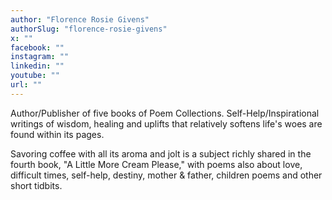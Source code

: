 ```yaml
---
author: "Florence Rosie Givens"
authorSlug: "florence-rosie-givens"
x: ""
facebook: ""
instagram: ""
linkedin: ""
youtube: ""
url: ""
---
```


Author/Publisher of five books of Poem Collections. Self-Help/Inspirational writings of wisdom, healing and uplifts that relatively softens life's woes are found within its pages.

Savoring coffee with all its aroma and jolt is a subject richly shared in the fourth book, "A Little More Cream Please," with poems also about love, difficult times, self-help, destiny, mother & father, children poems and other short tidbits.
